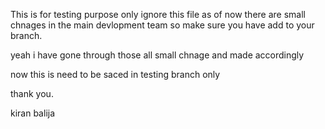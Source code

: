 This is for testing purpose only ignore this file as of now  there are small chnages in the main devlopment team so make sure you have add to your branch.

yeah i have gone through those all small chnage and made accordingly

now this is need to be saced in testing branch only 


thank you.

kiran balija